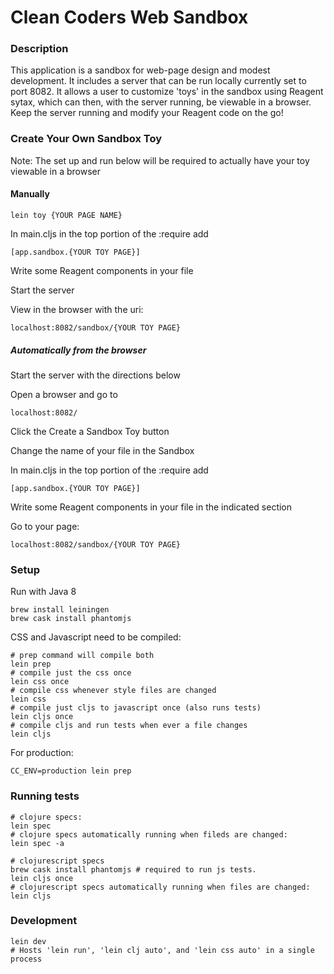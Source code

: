 # Clean Coders Web Sandbox

### Description
This application is a sandbox for web-page design and modest development.  It includes a server that can be run 
locally currently set to port 8082.  It allows a user to customize 'toys' in the sandbox using Reagent sytax, which
can then, with the server running, be viewable in a browser.  Keep the server running and modify your
Reagent code on the go!

### Create Your Own Sandbox Toy

Note: The set up and run below will be required to actually have your toy viewable in a browser

#### Manually

    lein toy {YOUR PAGE NAME}

In main.cljs in the top portion of the :require add

    [app.sandbox.{YOUR TOY PAGE}]

Write some Reagent components in your file

Start the server

View in the browser with the uri:

    localhost:8082/sandbox/{YOUR TOY PAGE}

##### Automatically from the browser
Start the server with the directions below

Open a browser and go to

    localhost:8082/

Click the Create a Sandbox Toy button

Change the name of your file in the Sandbox

In main.cljs in the top portion of the :require add

    [app.sandbox.{YOUR TOY PAGE}]

Write some Reagent components in your file in the indicated section

Go to your page:
    
    localhost:8082/sandbox/{YOUR TOY PAGE}


### Setup
Run with Java 8 

    brew install leiningen
    brew cask install phantomjs

CSS and Javascript need to be compiled:

    # prep command will compile both
    lein prep
    # compile just the css once
    lein css once
    # compile css whenever style files are changed
    lein css
    # compile just cljs to javascript once (also runs tests)
    lein cljs once
    # compile cljs and run tests when ever a file changes
    lein cljs

For production:

    CC_ENV=production lein prep

### Running tests

    # clojure specs:
    lein spec
    # clojure specs automatically running when fileds are changed:
    lein spec -a
    
    # clojurescript specs
    brew cask install phantomjs # required to run js tests.
    lein cljs once
    # clojurescript specs automatically running when files are changed:
    lein cljs

### Development

    lein dev
    # Hosts 'lein run', 'lein clj auto', and 'lein css auto' in a single process 
